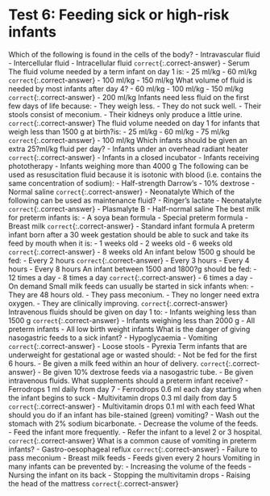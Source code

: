 

# Test 6: Feeding sick or high-risk infants

Which of the following is found in the cells of the body?
	- Intravascular fluid
	- Intercellular fluid
	- Intracellular fluid `correct`{:.correct-answer}
	- Serum
The fluid volume needed by a term infant on day 1 is:
	- 25 ml/kg
	- 60 ml/kg `correct`{:.correct-answer}
	- 100 ml/kg
	- 150 ml/kg
What volume of fluid is needed by most infants after day 4?
	- 60 ml/kg
	- 100 ml/kg
	- 150 ml/kg `correct`{:.correct-answer}
	- 200 ml/kg
Infants need less fluid on the first few days of life because:
	- They weigh less.
	- They do not suck well.
	- Their stools consist of meconium.
	- Their kidneys only produce a little urine. `correct`{:.correct-answer}
The fluid volume needed on day 1 for infants that weigh less than 1500 g at birth?is:
	- 25 ml/kg
	- 60 ml/kg
	- 75 ml/kg `correct`{:.correct-answer}
	- 100 ml/kg
Which infants should be given an extra 25?ml/kg fluid per day?
	- Infants under an overhead radiant heater `correct`{:.correct-answer}
	- Infants in a closed incubator
	- Infants receiving phototherapy
	- Infants weighing more than 4000 g
The following can be used as resuscitation fluid because it is isotonic with blood (i.e. contains the same concentration of sodium):
	- Half-strength Darrow’s
	- 10% dextrose
	- Normal saline `correct`{:.correct-answer}
	- Neonatalyte
Which of the following can be used as maintenance fluid?
	- Ringer’s lactate
	- Neonatalyte `correct`{:.correct-answer}
	- Plasmalyte B
	- Half-normal saline
The best milk for preterm infants is:
	- A soya bean formula
	- Special preterm formula
	- Breast milk `correct`{:.correct-answer}
	- Standard infant formula
A preterm infant born after a 30 week gestation should be able to suck and take its feed by mouth when it is:
	- 1 weeks old
	- 2 weeks old
	- 6 weeks old `correct`{:.correct-answer}
	- 8 weeks old
An infant below 1500 g should be fed:
	- Every 2 hours `correct`{:.correct-answer}
	- Every 3 hours
	- Every 4 hours
	- Every 8 hours
An infant between 1500 and 1800?g should be fed:
	- 12 times a day
	- 8 times a day `correct`{:.correct-answer}
	- 6 times a day
	- On demand
Small milk feeds can usually be started in sick infants when:
	- They are 48 hours old.
	- They pass meconium.
	- They no longer need extra oxygen.
	- They are clinically improving. `correct`{:.correct-answer}
Intravenous fluids should be given on day 1 to:
	- Infants weighing less than 1500 g `correct`{:.correct-answer}
	- Infants weighing less than 2000 g
	- All preterm infants
	- All low birth weight infants
What is the danger of giving nasogastric feeds to a sick infant?
	- Hypoglycaemia
	- Vomiting `correct`{:.correct-answer}
	- Loose stools
	- Pyrexia
Term infants that are underweight for gestational age or wasted should:
	- Not be fed for the first 6 hours.
	- Be given a milk feed within an hour of delivery. `correct`{:.correct-answer}
	- Be given 10% dextrose feeds via a nasogastric tube.
	- Be given intravenous fluids.
What supplements should a preterm infant receive?
	- Ferrodrops 1 ml daily from day 7
	- Ferrodrops 0.6 ml each day starting when the infant begins to suck
	- Multivitamin drops 0.3 ml daily from day 5 `correct`{:.correct-answer}
	- Multivitamin drops 0.1 ml with each feed
What should you do if an infant has bile-stained (green) vomiting?
	- Wash out the stomach with 2% sodium bicarbonate.
	- Decrease the volume of the feeds.
	- Feed the infant more frequently.
	- Refer the infant to a level 2 or 3 hospital. `correct`{:.correct-answer}
What is a common cause of vomiting in preterm infants?
	- Gastro-oesophageal reflux `correct`{:.correct-answer}
	- Failure to pass meconium
	- Breast milk feeds
	- Feeds given every 2 hours
Vomiting in many infants can be prevented by:
	- Increasing the volume of the feeds
	- Nursing the infant on its back
	- Stopping the multivitamin drops
	- Raising the head of the mattress `correct`{:.correct-answer}
